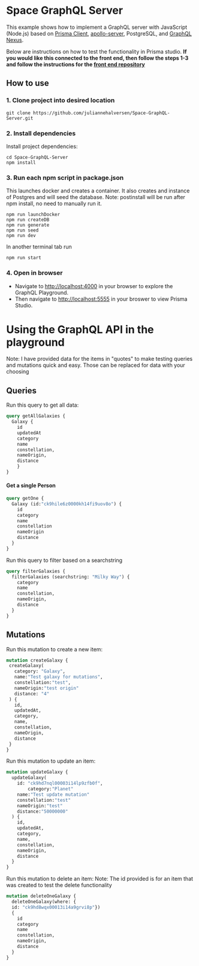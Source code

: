 # Space GraphQL Server

This example shows how to implement a GraphQL server with JavaScript (Node.js) based on  [Prisma Client](https://github.com/prisma/prisma2/blob/master/docs/prisma-client-js/api.md), [apollo-server](https://www.apollographql.com/docs/apollo-server/), PostgreSQL, and [GraphQL Nexus](https://nexus.js.org/). 

Below are instructions on how to test the functionality in Prisma studio. **If you would like this connected to the front end, then follow the steps 1-3 and follow the instructions for the [front end repository](https://github.com/juliannehalversen/Space-Frontend)**

## How to use

### 1. Clone project into desired location 

```
git clone https://github.com/juliannehalversen/Space-GraphQL-Server.git
```

### 2. Install dependencies

Install project dependencies:

```
cd Space-GraphQL-Server
npm install
```

### 3. Run each npm script in package.json
This launches docker and creates a container. It also creates and instance of Postgres and will seed the database. Note: postinstall will be run after npm install, no need to manually run it.

```
npm run launchDocker
npm run createDB
npm run generate
npm run seed
npm run dev
```
In another terminal tab run

```
npm run start
```

### 4. Open in browser

* Navigate to [http://localhost:4000](http://localhost:4000) in your browser to explore the GraphQL Playground.
* Then navigate to [http://localhost:5555](http://localhost:5555) in your broswer to view Prisma Studio.

# Using the GraphQL API in the playground
Note: I have provided data for the items in "quotes" to make testing queries and mutations quick and easy. Those can be replaced for data with your choosing

## Queries
Run this query to get all data:

```graphql
query getAllGalaxies {
  Galaxy {
    id
    updatedAt
    category
    name
    constellation,
    nameOrigin,
    distance
	}
}
```

#### Get a single Person
```graphql
query getOne {
  Galaxy (id:"ck9hile6z0000kh14fi9uov8o") {
    id
    category
    name
    constellation
    nameOrigin
    distance
  }
}
```

Run this query to filter based on a searchstring
```graphql
query filterGalaxies {
  filterGalaxies (searchstring: "Milky Way") {
   	category
    name
    constellation,
    nameOrigin,
    distance
  }
}
```

## Mutations

Run this mutation to create a new item:
 ```graphql
mutation createGalaxy {
  createGalaxy(
    category: "Galaxy",
    name:"Test galaxy for mutations", 
    constellation:"test",
    nameOrigin:"test origin"
    distance: "4"
  ) {
    id,
    updatedAt,
    category,
    name,
    constellation,
    nameOrigin,
    distance
  }
}
```

Run this mutation to update an item: 

```graphql
mutation updateGalaxy {
  updateGalaxy(
    id: "ck9hd7nql00003i14lp9zfb0f",
		category:"Planet"
    name:"Test update mutation"
    constellation:"test"
    nameOrigin:"test"
    distance:"50000000"
  ) {
    id,
    updatedAt,
    category,
    name,
    constellation,
    nameOrigin,
    distance
  }
}
```

Run this mutation to delete an item: 
Note: The id provided is for an item that was created to test the delete functionality
```graphql
mutation deleteOneGalaxy {
  deleteOneGalaxy(where: {
  id: "ck9hd8wqx00013i14a9grvi8p"})
  {
    id
    category
    name
    constellation,
    nameOrigin,
    distance
  }
}
```


